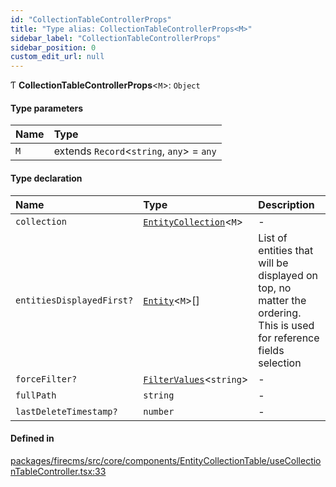 ```yaml
---
id: "CollectionTableControllerProps"
title: "Type alias: CollectionTableControllerProps<M>"
sidebar_label: "CollectionTableControllerProps"
sidebar_position: 0
custom_edit_url: null
---
```


Ƭ **CollectionTableControllerProps**<`M`\>: `Object`

#### Type parameters

| Name | Type |
| :------ | :------ |
| `M` | extends `Record`<`string`, `any`\> = `any` |

#### Type declaration

| Name | Type | Description |
| :------ | :------ | :------ |
| `collection` | [`EntityCollection`](../interfaces/EntityCollection.md)<`M`\> | - |
| `entitiesDisplayedFirst?` | [`Entity`](../interfaces/Entity.md)<`M`\>[] | List of entities that will be displayed on top, no matter the ordering. This is used for reference fields selection |
| `forceFilter?` | [`FilterValues`](FilterValues.md)<`string`\> | - |
| `fullPath` | `string` | - |
| `lastDeleteTimestamp?` | `number` | - |

#### Defined in

[packages/firecms/src/core/components/EntityCollectionTable/useCollectionTableController.tsx:33](https://github.com/FireCMSco/firecms/blob/a461b0be/packages/firecms/src/core/components/EntityCollectionTable/useCollectionTableController.tsx#L33)
